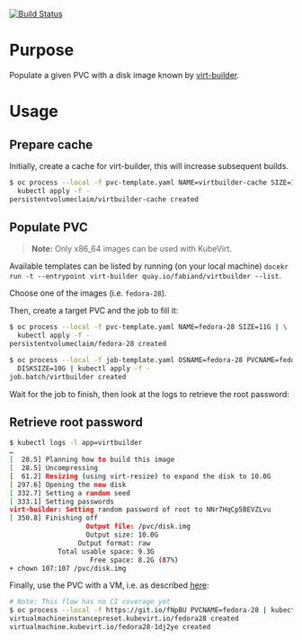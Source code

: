 [![Build Status](https://travis-ci.com/fabiand/virtbuilder.svg?branch=master)](https://travis-ci.com/fabiand/virtbuilder)

# Purpose

Populate a given PVC with a disk image known by [virt-builder](http://libguestfs.org/virt-builder.1.html).

# Usage
## Prepare cache
Initially, create a cache for virt-builder, this will increase subsequent builds.

```bash
$ oc process --local -f pvc-template.yaml NAME=virtbuilder-cache SIZE=10G | \
  kubectl apply -f -
persistentvolumeclaim/virtbuilder-cache created
```

## Populate PVC

> **Note:** Only x86_64 images can be used with KubeVirt.

Available templates can be listed by running (on your local machine) `docekr run -t --entrypoint virt-builder quay.io/fabiand/virtbuilder --list`.

Choose one of the images (i.e. `fedora-28`).

Then, create a target PVC and the job to fill it:

```bash
$ oc process --local -f pvc-template.yaml NAME=fedora-28 SIZE=11G | \
  kubectl apply -f -
persistentvolumeclaim/fedora-28 created

$ oc process --local -f job-template.yaml OSNAME=fedora-28 PVCNAME=fedora-28 \
  DISKSIZE=10G | kubectl apply -f -
job.batch/virtbuilder created
```

Wait for the job to finish, then look at the logs to retrieve the root password:

## Retrieve root password
```bash
$ kubectl logs -l app=virtbuilder
…
[  28.5] Planning how to build this image
[  28.5] Uncompressing
[  61.2] Resizing (using virt-resize) to expand the disk to 10.0G
[ 297.6] Opening the new disk
[ 332.7] Setting a random seed
[ 333.1] Setting passwords
virt-builder: Setting random password of root to NNr7HqCp5BEVZLvu
[ 350.8] Finishing off
                   Output file: /pvc/disk.img
                   Output size: 10.0G
                 Output format: raw
            Total usable space: 9.3G
                    Free space: 8.2G (87%)
+ chown 107:107 /pvc/disk.img
```

Finally, use the PVC with a VM, i.e. as described [here](https://github.com/kubevirt/common-templates#usage):

```bash
# Note: This flow has no CI coverage yet
$ oc process --local -f https://git.io/fNpBU PVCNAME=fedora-28 | kubectl apply -f -
virtualmachineinstancepreset.kubevirt.io/fedora28 created
virtualmachine.kubevirt.io/fedora28-1dj2ye created
```
